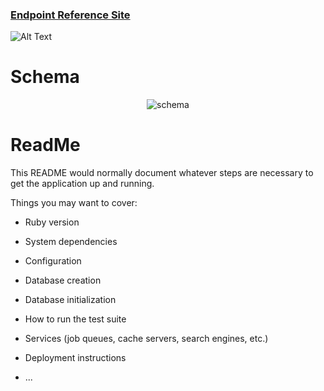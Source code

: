 ### [Endpoint Reference Site](https://mock-api-reference.herokuapp.com/)
![Alt Text](https://media0.giphy.com/media/Qq1wdv5rUbSXB4ZNLk/giphy.gif?cid=790b7611265d369640f4740d210c27042ab1916fb255fa74&rid=giphy.gif&ct=g)
# Schema
<p align="center">
  <img src="https://user-images.githubusercontent.com/74567704/131949086-49b88944-ed27-4b15-824c-432c3c9546dd.png" alt="schema">
</p>

# ReadMe
This README would normally document whatever steps are necessary to get the
application up and running.

Things you may want to cover:

* Ruby version

* System dependencies

* Configuration

* Database creation

* Database initialization

* How to run the test suite

* Services (job queues, cache servers, search engines, etc.)

* Deployment instructions

* ...
